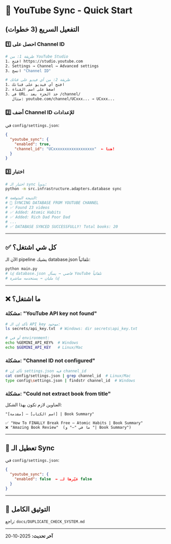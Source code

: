 # 🚀 YouTube Sync - Quick Start

## التفعيل السريع (3 خطوات)

### 1️⃣ احصل على Channel ID

```bash
# طريقة 1: من YouTube Studio
1. افتح https://studio.youtube.com
2. Settings → Channel → Advanced settings
3. انسخ "Channel ID"

# طريقة 2: من أي فيديو على قناتك
1. افتح أي فيديو على قناتك
2. اضغط على اسم القناة
3. في URL، خذ الجزء بعد /channel/
   مثال: youtube.com/channel/UCxxx... → UCxxx...
```

### 2️⃣ أضف Channel ID للإعدادات

في `config/settings.json`:

```json
{
  "youtube_sync": {
    "enabled": true,
    "channel_id": "UCxxxxxxxxxxxxxxxxxx"  ← هنا!
  }
}
```

### 3️⃣ اختبار

```bash
# اختبار الـ sync يدوياً:
python -m src.infrastructure.adapters.database sync

# النتيجة المتوقعة:
# 🔄 SYNCING DATABASE FROM YOUTUBE CHANNEL
# ✅ Found 23 videos
# ✅ Added: Atomic Habits
# ✅ Added: Rich Dad Poor Dad
# ...
# ✅ DATABASE SYNCED SUCCESSFULLY! Total books: 20
```

---

## ✅ كل شي اشتغل؟

الآن الـ pipeline يشيك database.json تلقائياً:

```bash
python main.py
# إذا database.json فاضي → يسأل YouTube تلقائياً
# إذا مليان → يستخدمه مباشرة
```

---

## ❌ ما اشتغل؟

### مشكلة: "YouTube API key not found"

```bash
# تأكد إن الـ API key موجود:
ls secrets/api_key.txt  # Windows: dir secrets\api_key.txt

# أو في environment:
echo %GEMINI_API_KEY%  # Windows
echo $GEMINI_API_KEY   # Linux/Mac
```

### مشكلة: "Channel ID not configured"

```bash
# تأكد إن settings.json فيه channel_id
cat config/settings.json | grep channel_id  # Linux/Mac
type config\settings.json | findstr channel_id  # Windows
```

### مشكلة: "Could not extract book from title"

العناوين لازم تكون بهذا الشكل:
```
"[مقدمة] – [اسم الكتاب] | Book Summary"

✅ "How To FINALLY Break Free – Atomic Habits | Book Summary"
❌ "Amazing Book Review"  (ما في "–" و "| Book Summary")
```

---

## 🔄 تعطيل الـ Sync

في `config/settings.json`:

```json
{
  "youtube_sync": {
    "enabled": false  ← غيّرها لـ false
  }
}
```

---

## 📖 التوثيق الكامل

راجع: `docs/DUPLICATE_CHECK_SYSTEM.md`

---

**آخر تحديث:** 2025-10-20

